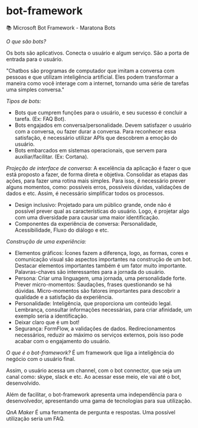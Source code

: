 # bot-framework
:books: Microsoft Bot Framework - Maratona Bots

*O que são bots?*

Os bots são aplicativos. Conecta o usuário e algum serviço. São a porta de entrada para o usuário. 

"Chatbos são programas de computador que imitam a conversa com pessoas e que utilizam inteligência artificial. Eles podem transformar a maneira como você interage com a internet, tornando uma série de tarefas uma simples conversa."

*Tipos de bots:*
- Bots que cumprem funções para o usuário, e seu sucesso é concluir a tarefa. (Ex: FAQ Bot).
- Bots engajados em conversa/personalidade. Devem satisfazer o usuário com a conversa, ou fazer durar a conversa. Para reconhecer essa satisfação, é necessário utilizar APIs que descobrem a emoção do usuário. 
- Bots embarcados em sistemas operacionais, que servem para auxíliar/facilitar.  (Ex: Cortana).


*Projeção de interface de conversa:*
A excelência da aplicação é fazer o que está proposto a fazer, de forma direta e objetiva. 
Consolidar as etapas das ações, para fazer uma rotina mais simples. Para isso, é necessário prever alguns momentos, como: possíveis erros, possíveis dúvidas, validações de dados e etc. Assim, é necessário simplificar todos os processos.

- Design inclusivo: Projetado para um público grande, onde não é possível prever qual as características do usuário. Logo, é projetar algo com uma diversidade para causar uma maior identificação.
- Componentes da experiência de conversa: Personalidade, Acessibilidade, Fluxo do diálogo e etc.

*Construção de uma experiência:*
- Elementos gráficos: Ícones fazem a diferença, logo, as formas, cores e comunicação visual são aspectos importantes na construção de um bot. Destacar elementos importantes também é um fator muito importante. Palavras-chaves são interessantes para a jornada do usuário. 
- Persona: Criar uma linguagem, uma jornada, uma personalidade forte. Prever micro-momentos: Saudações, frases questionando se há dúvidas. Micro-momentos são fatores importantes para descobrir a qualidade e a satisfação da experiência. 
- Personalidade: Inteligência, que proporciona um conteúdo legal. Lembrança, consultar informações necessárias, para criar afinidade, um exemplo seria a identificação. 
- Deixar claro que é um bot! 
- Segurança: FormFlow, a validações de dados. Redirecionamentos necessários, reduzir ao máximo os serviços externos, pois isso pode acabar com o engajamento do usuário. 


*O que é o bot-framework?*
É um framework que liga a inteligência do negócio com o usuário final.

Assim, o usuário acessa um channel, com o bot connector, que seja um canal como: skype, slack e etc. Ao acessar esse meio, ele vai até o bot, desenvolvido.

Além de facilitar, o bot-framework apresenta uma independência para o desenvolvedor, apresentando uma gama de tecnologias para sua utilização.


*QnA Maker*
É uma ferramenta de pergunta e respostas. Uma possível utilização seria um FAQ. 